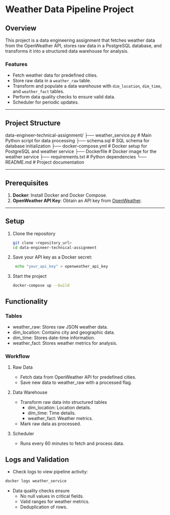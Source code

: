 # Weather Data Pipeline Project

## Overview

This project is a data engineering assignment that fetches weather data from the OpenWeather API, stores raw data in a PostgreSQL database, and transforms it into a structured data warehouse for analysis.

### Features

- Fetch weather data for predefined cities.
- Store raw data in a `weather_raw` table.
- Transform and populate a data warehouse with `dim_location`, `dim_time`, and `weather_fact` tables.
- Perform data quality checks to ensure valid data.
- Scheduler for periodic updates.

---

## Project Structure

data-engineer-technical-assignment/
├── weather_service.py    # Main Python script for data processing
├── schema.sql            # SQL schema for database initialization
├── docker-compose.yml    # Docker setup for PostgreSQL and weather service
├── Dockerfile            # Docker image for the weather service
├── requirements.txt      # Python dependencies
└── README.md             # Project documentation

---

## Prerequisites

1. **Docker**: Install Docker and Docker Compose.
2. **OpenWeather API Key**: Obtain an API key from [OpenWeather](https://openweathermap.org/api).

---

## Setup

1. Clone the repository

   ```bash
   git clone <repository_url>
   cd data-engineer-technical-assignment
   ```

2. Save your API key as a Docker secret:

   ```bash
    echo "your_api_key" > openweather_api_key
    ```

3. Start the project

    ```bash
    docker-compose up --build
    ```

## Functionality

### Tables

- weather_raw: Stores raw JSON weather data.
- dim_location: Contains city and geographic data.
- dim_time: Stores date-time information.
- weather_fact: Stores weather metrics for analysis.

### Workflow

1. Raw Data

    - Fetch data from OpenWeather API for predefined cities.
    - Save new data to weather_raw with a processed flag.

2. Data Warehouse

    - Transform raw data into structured tables
        - dim_location: Location details.
        - dim_time: Time details.
        - weather_fact: Weather metrics.
    - Mark raw data as processed.

3. Scheduler
    - Runs every 60 minutes to fetch and process data.

## Logs and Validation

- Check logs to view pipeline activity:

```bash
docker logs weather_service
```

- Data quality checks ensure
  - No null values in critical fields.
  - Valid ranges for weather metrics.
  - Deduplication of rows.